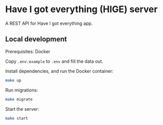 # Have I got everything (HIGE) server

A REST API for Have I got everything app.

## Local development

Prerequisites: Docker

Copy `.env.example` to `.env` and fill the data out.

Install dependencies, and run the Docker container:

```bash
make up
```

Run migrations:

```bash
make migrate
```

Start the server:

```bash
make start
```
